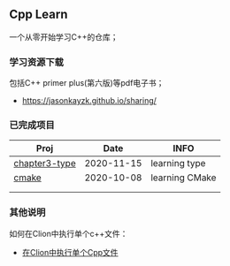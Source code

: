 ## Cpp Learn

一个从零开始学习C++的仓库；

### 学习资源下载

包括C++ primer plus(第六版)等pdf电子书；

- https://jasonkayzk.github.io/sharing/

### 已完成项目

| Proj                                                        | Date       | INFO           |
| ----------------------------------------------------------- | ---------- | -------------- |
| [chapter3-type](https://github.com/JasonkayZK/cpp_learn/tree/chapter3-type) | 2020-11-15 | learning type |
| [cmake](https://github.com/JasonkayZK/cpp_learn/tree/cmake) | 2020-10-08 | learning CMake |
|                                                             |            |                |
|                                                             |            |                |

### 其他说明

如何在Clion中执行单个c++文件：

-   [在Clion中执行单个Cpp文件](https://jasonkayzk.github.io/2020/11/15/在Clion中执行单个Cpp文件/)

